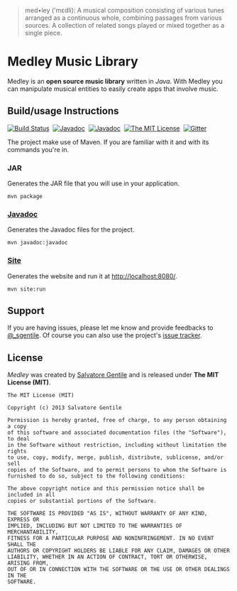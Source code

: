 >  med•ley ('mɛdli): A musical composition consisting of various tunes arranged as a continuous whole, combining passages from various sources.
A collection of related songs played or mixed together as a single piece.

Medley Music Library
====================
Medley is an **open source music library** written in _Java_.
With Medley you can manipulate musical entities to easily create apps that involve music.


Build/usage Instructions
------------------------
[![Build Status](http://img.shields.io/travis/SalGnt/Medley/master.svg?style=flat)](https://travis-ci.org/SalGnt/Medley)&nbsp;
[![Javadoc](http://img.shields.io/badge/Medley-Site-0088CC.svg?style=flat)](salgnt.github.io/Medley)&nbsp;
[![Javadoc](http://img.shields.io/badge/Medley-Javadoc-F8981D.svg?style=flat)](salgnt.github.io/Medley/apidocs)&nbsp;
[![The MIT License](http://img.shields.io/badge/License-MIT-green.svg?style=flat)](#License)&nbsp;
[![Gitter](https://badges.gitter.im/Join%20Chat.svg)](https://gitter.im/SalGnt/Medley?utm_source=badge&utm_medium=badge&utm_campaign=pr-badge)

The project make use of Maven. If you are familiar with it and with its commands you're in.

### JAR
Generates the JAR file that you will use in your application.
    
    mvn package

### [Javadoc](salgnt.github.io/Medley/apidocs)
Generates the Javadoc files for the project.

    mvn javadoc:javadoc

### [Site](salgnt.github.io/Medley)
Generates the website and run it at [http://localhost:8080/](http://localhost:8080/).

    mvn site:run


Support
-------
If you are having issues, please let me know and provide feedbacks to [@_sgentile](https://twitter.com/_sgentile).
Of course you can also use the project's [issue tracker](https://github.com/SalGnt/Medley/issues).


License
-------
_Medley_ was created by [Salvatore Gentile](https://twitter.com/_sgentile) and is released under **The MIT License (MIT)**.

    The MIT License (MIT)

    Copyright (c) 2013 Salvatore Gentile

    Permission is hereby granted, free of charge, to any person obtaining a copy
    of this software and associated documentation files (the "Software"), to deal
    in the Software without restriction, including without limitation the rights
    to use, copy, modify, merge, publish, distribute, sublicense, and/or sell
    copies of the Software, and to permit persons to whom the Software is
    furnished to do so, subject to the following conditions:

    The above copyright notice and this permission notice shall be included in all
    copies or substantial portions of the Software.

    THE SOFTWARE IS PROVIDED "AS IS", WITHOUT WARRANTY OF ANY KIND, EXPRESS OR
    IMPLIED, INCLUDING BUT NOT LIMITED TO THE WARRANTIES OF MERCHANTABILITY,
    FITNESS FOR A PARTICULAR PURPOSE AND NONINFRINGEMENT. IN NO EVENT SHALL THE
    AUTHORS OR COPYRIGHT HOLDERS BE LIABLE FOR ANY CLAIM, DAMAGES OR OTHER
    LIABILITY, WHETHER IN AN ACTION OF CONTRACT, TORT OR OTHERWISE, ARISING FROM,
    OUT OF OR IN CONNECTION WITH THE SOFTWARE OR THE USE OR OTHER DEALINGS IN THE
    SOFTWARE.
